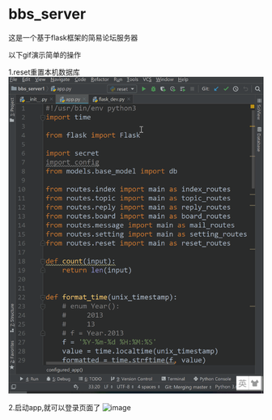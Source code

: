 # bbs_server
这是一个基于flask框架的简易论坛服务器

以下gif演示简单的操作

1.reset重置本机数据库
![image](https://github.com/dinkdinkdink/bbs_server/blob/master/gif/reset.gif)



2.启动app,就可以登录页面了
![image](https://github.com/dinkdinkdink/bbs_server/blob/master/gif/app.gif)
